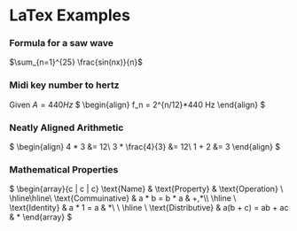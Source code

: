 # LaTex Examples

### Formula for a saw wave

$\sum_{n=1}^{25} \frac{sin(nx)}{n}$

### Midi key number to hertz
Given $A = 440Hz$
$
\begin{align}
f_n = 2^{n/12}*440 Hz
\end{align}
$

### Neatly Aligned Arithmetic

$
\begin{align}
4 * 3 &= 12\\
3 * \frac{4}{3} &= 12\\
1 + 2 &= 3
\end{align}
$

### Mathematical Properties

$
\begin{array}{c | c | c}
\text{Name} & \text{Property} & \text{Operation} \\
\hline\hline\\
\text{Commuinative} & a * b = b * a & +,*\\\\
\hline
\\
\text{Identity} & a * 1 = a & *\\
\\
\hline
\\
\text{Distributive} & a(b + c) = ab + ac & *
\end{array}
$
